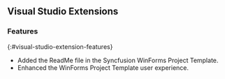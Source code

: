 ## Visual Studio Extensions

### Features
{:#visual-studio-extension-features}

* Added the ReadMe file in the Syncfusion WinForms Project Template.
* Enhanced the WinForms Project Template user experience.